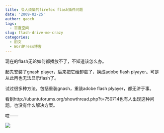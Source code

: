 ```yaml
---
title: 令人烦恼的firefox flash插件问题
date: '2009-02-25'
author: gaoch
tags:
  - 百度空间
slug: flash-drive-me-crazy
categories:
  - 旧文
  - WordPress博客
---
```


现在的flash无论如何都播放不了，不知道该怎么办。  
  
起先安装了gnash player，后来把它给卸载了，换成adobe flash
plyayer。可是从此再也无法显示flash了。  
  
试过很多种方法，包括重装gnash，重装adobe flash plyayer，都无济于事。  
  
看到http://ubuntuforums.org/showthread.php?t=750714也有人出现这种问题。也没有什么解决方案。  
  
哎——  
  
<img src="http://hiphotos.baidu.com/spring%5Fgao/pic/item/acbd282ee65416704fc2269d.jpg" class="blogimg" />
